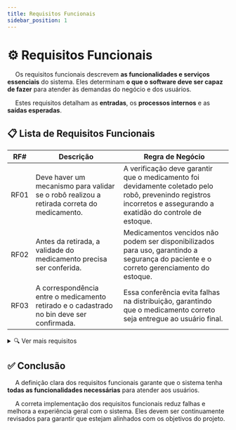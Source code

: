 ```yaml
---
title: Requisitos Funcionais
sidebar_position: 1
---
```


# ⚙️ Requisitos Funcionais

&emsp; Os requisitos funcionais descrevem **as funcionalidades e serviços essenciais** do sistema. Eles determinam **o que o software deve ser capaz de fazer** para atender às demandas do negócio e dos usuários.

&emsp; Estes requisitos detalham as **entradas**, os **processos internos** e as **saídas esperadas**.

## 📋 Lista de Requisitos Funcionais

| RF#  | Descrição | Regra de Negócio |
|------|-----------|------------------|
| RF01 | Deve haver um mecanismo para validar se o robô realizou a retirada correta do medicamento. | A verificação deve garantir que o medicamento foi devidamente coletado pelo robô, prevenindo registros incorretos e assegurando a exatidão do controle de estoque. |
| RF02 | Antes da retirada, a validade do medicamento precisa ser conferida. | Medicamentos vencidos não podem ser disponibilizados para uso, garantindo a segurança do paciente e o correto gerenciamento do estoque. |
| RF03 | A correspondência entre o medicamento retirado e o cadastrado no bin deve ser confirmada. | Essa conferência evita falhas na distribuição, garantindo que o medicamento correto seja entregue ao usuário final. |

<details class="ver-mais">
  <summary>🔍 Ver mais requisitos</summary>

| RF#  | Descrição | Regra de Negócio |
|------|-----------|------------------|
| RF04 | A relação entre o QR Code e a fita de medicação correspondente deve ser registrada. | O vínculo do QR Code com a fita possibilita a rastreabilidade dos medicamentos, facilitando o controle e o processo de devolução. |
| RF05 | O sistema precisa interpretar o QR Code para orientar onde o medicamento deve ser armazenado ou devolvido. | A leitura do QR Code direciona o armazenamento ou devolução para o local adequado, otimizando a organização do estoque. |
| RF06 | Deve existir um processo para permitir a devolução controlada da fita médica. | A devolução deve ser registrada, identificando quais medicamentos foram utilizados e quais permanecem disponíveis, permitindo um controle eficiente do estoque. |
| RF07 | O histórico de uso das fitas deve ser armazenado com informações sobre criação e devoluções realizadas. | O histórico deve estar acessível para auditoria e rastreamento, garantindo maior controle e transparência no processo. |
| RF08 | O sistema deve emitir alertas quando o estoque atingir um nível crítico. | A notificação deve ser gerada automaticamente ao atingir um limite mínimo, permitindo a reposição antecipada de medicamentos. |
| RF09 | A atualização das informações do estoque, incluindo quantidades e prazos de validade dos bins, deve ser automatizada. | A atualização das informações deve ser feita de forma contínua, garantindo precisão e confiabilidade nos registros de estoque. |
| RF10 | Deve haver uma funcionalidade para substituir um medicamento na fita médica quando necessário. | Caso seja necessária a troca de um medicamento na fita, o sistema deve permitir a substituição de maneira controlada, garantindo rastreabilidade e atualização correta dos registros. |
| RF11 | Todas as requisições de medicamentos devem ser exibidas de maneira organizada. | As solicitações, sejam pendentes ou aprovadas, precisam estar disponíveis para consulta pelos usuários responsáveis. |
| RF12 | As requisições pendentes para aprovação devem ser exibidas separadamente. | As solicitações que aguardam aprovação devem ser destacadas para facilitar a gestão e a tomada de decisão. |
| RF13 | Deve haver um meio para que prescrições aprovadas sejam encaminhadas para produção. | Após a aprovação, o farmacêutico deve poder solicitar a produção da fita médica correspondente. |
| RF14 | Um mecanismo de login deve ser implementado para garantir a identificação dos usuários. | O login precisa assegurar a rastreabilidade das ações dentro do sistema, associando cada atividade a um usuário específico. |
| RF15 | O sistema precisa emitir notificações quando a data de validade dos bins estiver próxima do vencimento. | O alerta deve ser emitido automaticamente para permitir ações preventivas e evitar o uso de medicamentos vencidos. |
| RNF16 | A interface do usuário deve ser responsiva. | A interface deve se adaptar automaticamente a diferentes dispositivos e tamanhos de tela. Todos os elementos devem funcionar corretamente, garantindo usabilidade e compatibilidade com navegadores modernos. | 
| RNF17 | Deve-se implementar o método hash nas senhas ao armazená-las no banco de dados. | As senhas devem ser armazenadas de forma segura utilizando um algoritmo de hash forte. O sistema nunca deve armazenar senhas em texto plano, garantindo a proteção contra acessos não autorizados. | 


</details>

## ✅ Conclusão

&emsp; A definição clara dos requisitos funcionais garante que o sistema tenha **todas as funcionalidades necessárias** para atender aos usuários.  

&emsp; A correta implementação dos requisitos funcionais reduz falhas e melhora a experiência geral com o sistema. Eles devem ser continuamente revisados para garantir que estejam alinhados com os objetivos do projeto.
